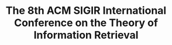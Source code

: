 ---
title: The 8th ACM SIGIR International Conference on the Theory of Information Retrieval
website: https://www.ictir2022.org
category: information-retrieval
timezone: AoE
published: 2022-02-23
updated: 2022-04-01
important_dates:
    - title: Paper submission deadline
      date: 2022-04-26 23:59:59
    - title: Notification of acceptance
      date: 2022-06-07 23:59:59
    - title: Camera ready deadline
      date: 2022-07-01 23:59:59
    - title: Conference date
      date: 2022-07-15 23:59:59
---